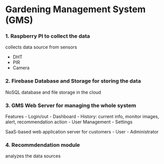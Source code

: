 # Gardening Management System (GMS)
### 1. Raspberry PI to collect the data
collects data source from sensors
- DHT
- PIR
- Camera
### 2. Firebase Database and Storage for storing the data
NoSQL database and file storage in the cloud
### 3. GMS Web Server for managing the whole system
Features
	- Login/out
	- Dashboard
	- History: current info, monitor images, alert, recommendation action
	- User Management
	- Settings

SaaS-based web application server for customers
	- User
	- Administrator
### 4. Recommdendation module
analyzes the data sources
